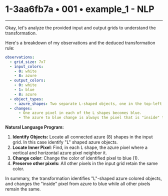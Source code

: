 # 1-3aa6fb7a • 001 • example_1 - NLP

---
Okay, let's analyze the provided input and output grids to understand the transformation.

Here's a breakdown of my observations and the deduced transformation rule:



```yaml
observations:
  - grid_size: 7x7
  - input_colors:
    - 0: white
    - 8: azure
  - output_colors:
    - 0: white
    - 1: blue
    - 8: azure
  - object_types:
    - azure_shapes: Two separate L-shaped objects, one in the top-left and another in the bottom-right.
  - changes:
      - One azure pixel in each of the L shapes becomes blue.
      - The azure to blue change is always the pixel that is "inside" the "L" shape or "adjacent to the vertical and horizontal lines of the L"
```



**Natural Language Program:**

1.  **Identify Objects:** Locate all connected azure (8) shapes in the input grid. In this case identify "L" shaped azure objects.
2.  **Locate Inner Pixel**: Find, in each L shape, the azure pixel where a vertical and horizontal azure pixel neighbor it.
3.  **Change color**: Change the color of identified pixel to blue (1).
4. **Preserve other pixels:** All other pixels in the input grid retain the same color.

In summary, the transformation identifies "L"-shaped azure colored objects, and changes
the "inside" pixel from azure to blue while all other pixels remain the same.

